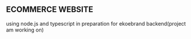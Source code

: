 ## ECOMMERCE WEBSITE
using node.js and typescript in preparation for ekoebrand backend(project am working on)

